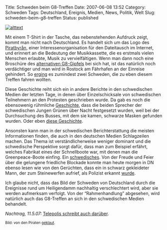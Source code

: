Title: Schweden beim G8-Treffen
Date: 2007-06-08 13:52
Category: Schweden
Tags: Deutschland, Ereignis, Medien, News, Politik, Welt
Slug: schweden-beim-g8-treffen
Status: published

[![alttext](/pic/piratkassett.png)](http://www.piratbyran.org/)

Mit einem T-Shirt in der Tasche, das nebenstehenden Aufdruck zeigt,
kommt man nicht nach Deutschland. Es handelt sich um das Logo des
[Piratbyrån](http://www.piratbyran.org/), einer Interessenorganisation
für den Dateitausch im Internet, und erinnert an die Bedeutung der
Musikkassette, die es erstmals vielen Menschen erlaubte, Musik zu
vervielfältigen. Wenn man dann noch eine Broschüre des [alternativen
G8-Gipfels](http://www.tagesschau.de/aktuell/meldungen/0,1185,OID6890936_REF1_NAV_BAB,00.html)
bei sich hat, ist das natürlich noch verdächtiger und man wird in
Rostock am Fährhafen an der Einreise gehindert. So
[erging](http://www.dn.se/DNet/jsp/polopoly.jsp?d=148&a=658763) es
zumindest zwei Schweden, die zu eben diesem Treffen fahren wollten.

Diese Geschichte reiht sich ein in andere Berichte in den schwedischen
Medien der letzten Tage, in denen über Einzelschicksale von schwedischen
Teilnehmern an den Protesten geschrieben wurde. Da gab es noch die
ebensowenig rühmliche
[Geschichte](http://www.dn.se/DNet/jsp/polopoly.jsp?a=658156), dass die
beiden Sprecher der schwedischen Jungen Grünen über Nacht festgesetzt
wurden, weil bei der Durchsuchung des Busses, mit dem sie kamen,
schwarze Masken gefunden wurden. Oder eben [diese
Geschichte](http://hansbaer.p1atin.de/?p=299).

Ansonsten kann man in der schwedischen Berichterstattung die meisten
Informationen finden, die auch in den deutschen Medien Schlagzeilen
machen. Das Thema ist verständlicherweise weniger dominant und die
schwedische Perspektive sorgt dafür, dass man zum Beispiel erfährt,
welches Fabrikat eines der Schnellboote war, mit denen man die
Greenpeace-Boote einfing. Ein
[schwedisches](http://www.dn.se/DNet/jsp/polopoly.jsp?a=658756). Von der
Freude und Feier über die gelungene friedliche Blockade konnte man heute
morgen in DN ebenso lesen wie von den Gerüchten, dass ein in schwarz
gekleideter Mann, der zum Steinewerfen aufrief, als Polizist erkannt
[wurde](http://www.dn.se/DNet/jsp/polopoly.jsp?a=658520).

Ich glaube nicht, dass das Bild der Schweden von Deutschland durch die
Ereignisse rund um Heiligendamm nachhaltig verschlechtert wird, aber sie
werden aufmerksam verfolgt. Von der “Rahmenhandlung” abgesehen, wird
natürlich auch das G8-Treffen an sich in den schwedischen Medien
behandelt.

*Nachtrag, 11.5.07:* [Telepolis schreibt auch
darüber](http://www.heise.de/tp/r4/artikel/25/25481/1.html).

<small>Bild: von den Piraten
[geklaut](http://www.piratbyran.org/?view=articles&id=82). </small>

